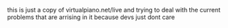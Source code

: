 this is just a copy of virtualpiano.net/live and trying to deal with the current problems that are arrising in it because devs just dont care
